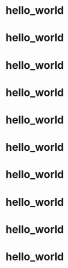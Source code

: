 # hello_world
# hello_world
# hello_world
# hello_world
# hello_world
# hello_world
# hello_world
# hello_world
# hello_world
# hello_world

